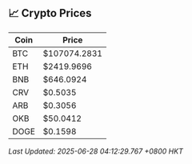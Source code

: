 ## 📈 Crypto Prices

| Coin | Price |
| ---- | ----- |
| BTC | $107074.2831 |
| ETH | $2419.9696 |
| BNB | $646.0924 |
| CRV | $0.5035 |
| ARB | $0.3056 |
| OKB | $50.0412 |
| DOGE | $0.1598 |

_Last Updated: 2025-06-28 04:12:29.767 +0800 HKT_